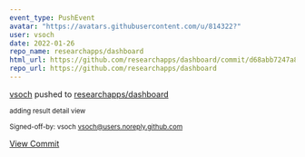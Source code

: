 ```yaml
---
event_type: PushEvent
avatar: "https://avatars.githubusercontent.com/u/814322?"
user: vsoch
date: 2022-01-26
repo_name: researchapps/dashboard
html_url: https://github.com/researchapps/dashboard/commit/d68abb7247a89454e0a25cc7f168e9fa6558b073
repo_url: https://github.com/researchapps/dashboard
---
```


<a href='https://github.com/vsoch' target='_blank'>vsoch</a> pushed to <a href='https://github.com/researchapps/dashboard' target='_blank'>researchapps/dashboard</a>

<small>adding result detail view

Signed-off-by: vsoch <vsoch@users.noreply.github.com></small>

<a href='https://github.com/researchapps/dashboard/commit/d68abb7247a89454e0a25cc7f168e9fa6558b073' target='_blank'>View Commit</a>